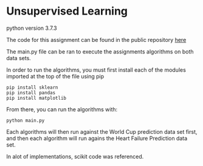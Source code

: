 # Unsupervised Learning
python version 3.7.3

The code for this assignment can be found in the public repository [here](https://github.com/syneva-runyan/unsupervised-learning.git)

The main.py file can be ran to execute the assignments algorithms on both data sets.

In order to run the algorithms, you must first install each of the modules imported at the top of the file using pip

```
pip install sklearn
pip install pandas
pip install matplotlib
```

From there, you can run the algorithms with:

`python main.py`

Each algorithms will then run against the World Cup prediction data set first, and then each algorithm will run agains the Heart Failure Prediction data set.

In alot of implementations, scikit code was referenced.
